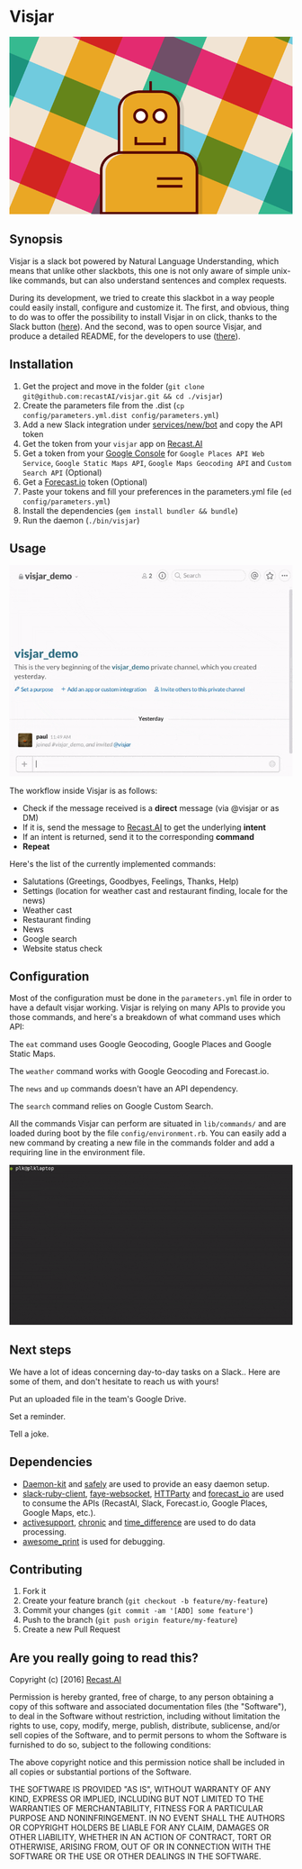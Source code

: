 # Visjar

![](misc/visjar.png)

## Synopsis

Visjar is a slack bot powered by Natural Language Understanding, which means that unlike other slackbots, this one is not only aware of simple unix-like commands, but can also understand sentences and complex requests.


During its development, we tried to create this slackbot in a way people could easily install, configure and customize it. The first, and obvious, thing to do was to offer the possibility to install Visjar in on click, thanks to the Slack button ([here](https://slackbot.recast.ai)). And the second, was to open source Visjar, and produce a detailed README, for the developers to use ([there](https://github.com/RecastAI/visjar)).

## Installation

1. Get the project and move in the folder (`git clone git@github.com:recastAI/visjar.git && cd ./visjar`)
2. Create the parameters file from the .dist (`cp config/parameters.yml.dist config/parameters.yml`)
3. Add a new Slack integration under [services/new/bot](slack.com/services/new/bot) and copy the API token
4. Get the token from your `visjar` app on [Recast.AI](https://recast.ai)
5. Get a token from your [Google Console](https://console.developers.google.com/apis) for `Google Places API Web Service`, `Google Static Maps API`, `Google Maps Geocoding API` and `Custom Search API` (Optional)
6. Get a [Forecast.io](https://developer.forecast.io/) token (Optional)
7. Paste your tokens and fill your preferences in the parameters.yml file (`ed config/parameters.yml`)
8. Install the dependencies (`gem install bundler && bundle`)
9. Run the daemon (`./bin/visjar`)

## Usage

![](misc/visjar.gif)

The workflow inside Visjar is as follows:

* Check if the message received is a **direct** message (via @visjar or as DM)
* If it is, send the message to [Recast.AI](https://recast.ai) to get the underlying **intent**
* If an intent is returned, send it to the corresponding **command**
* **Repeat**

Here's the list of the currently implemented commands:

* Salutations (Greetings, Goodbyes, Feelings, Thanks, Help)
* Settings (location for weather cast and restaurant finding, locale for the news)
* Weather cast
* Restaurant finding
* News
* Google search
* Website status check

## Configuration

Most of the configuration must be done in the `parameters.yml` file in order to have a default visjar working.
Visjar is relying on many APIs to provide you those commands, and here's a breakdown of what command uses which API:


The `eat` command uses Google Geocoding, Google Places and Google Static Maps.

The `weather` command works with Google Geocoding and Forecast.io.

The `news` and `up` commands doesn't have an API dependency.

The `search` command relies on Google Custom Search.


All the commands Visjar can perform are situated in `lib/commands/` and are loaded during boot by the file `config/environment.rb`.
You can easily add a new command by creating a new file in the commands folder and add a requiring line in the environment file.

![](misc/config.gif)


## Next steps

We have a lot of ideas concerning day-to-day tasks on a Slack.. Here are some of them, and don't hesitate to reach us with yours!

Put an uploaded file in the team's Google Drive.

Set a reminder.

Tell a joke.

## Dependencies

* [Daemon-kit](https://github.com/RecastAI/daemonkit) and [safely](https://github.com/kennethkalmer/safely) are used to provide an easy daemon setup.
* [slack-ruby-client](https://github.com/dblock/slack-ruby-client), [faye-websocket](https://github.com/faye/faye-websocket-ruby), [HTTParty](https://github.com/jnunemaker/httparty) and [forecast_io](https://github.com/darkskyapp/forecast-ruby) are used to consume the APIs (RecastAI, Slack, Forecast.io, Google Places, Google Maps, etc.).
* [activesupport](https://github.com/rails/rails/tree/master/activesupport), [chronic](https://github.com/mojombo/chronic) and [time_difference](https://github.com/tmlee/time_difference) are used to do data processing.
* [awesome_print](https://github.com/michaeldv/awesome_print) is used for debugging.

## Contributing

1. Fork it
2. Create your feature branch (`git checkout -b feature/my-feature`)
3. Commit your changes (`git commit -am '[ADD] some feature'`)
4. Push to the branch (`git push origin feature/my-feature`)
5. Create a new Pull Request

## Are you really going to read this?

Copyright (c) [2016] [Recast.AI](https://recast.ai)

Permission is hereby granted, free of charge, to any person obtaining a copy
of this software and associated documentation files (the "Software"), to deal
in the Software without restriction, including without limitation the rights
to use, copy, modify, merge, publish, distribute, sublicense, and/or sell
copies of the Software, and to permit persons to whom the Software is
furnished to do so, subject to the following conditions:

The above copyright notice and this permission notice shall be included in all
copies or substantial portions of the Software.

THE SOFTWARE IS PROVIDED "AS IS", WITHOUT WARRANTY OF ANY KIND, EXPRESS OR
IMPLIED, INCLUDING BUT NOT LIMITED TO THE WARRANTIES OF MERCHANTABILITY,
FITNESS FOR A PARTICULAR PURPOSE AND NONINFRINGEMENT. IN NO EVENT SHALL THE
AUTHORS OR COPYRIGHT HOLDERS BE LIABLE FOR ANY CLAIM, DAMAGES OR OTHER
LIABILITY, WHETHER IN AN ACTION OF CONTRACT, TORT OR OTHERWISE, ARISING FROM,
OUT OF OR IN CONNECTION WITH THE SOFTWARE OR THE USE OR OTHER DEALINGS IN THE
SOFTWARE.

